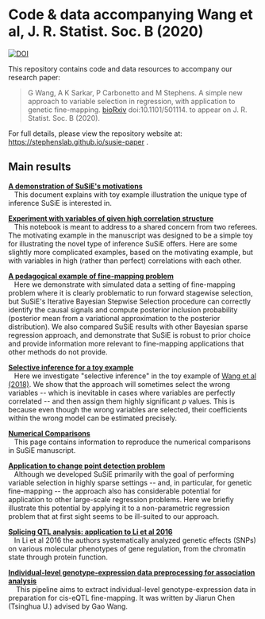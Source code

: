 # Code & data accompanying Wang et al, J. R. Statist. Soc. B (2020)
[![DOI](https://zenodo.org/badge/DOI/10.5281/zenodo.2368676.svg)](https://doi.org/10.5281/zenodo.2368676)

This repository contains code and data resources to accompany our
research paper:

> G Wang, A K Sarkar, P Carbonetto and M Stephens. A simple new approach to variable selection in regression, with application to genetic fine-mapping. [bioRxiv](https://www.biorxiv.org/content/10.1101/501114v2) doi:10.1101/501114. to appear on J. R. Statist. Soc. B (2020).


For full details, please view the repository website at: https://stephenslab.github.io/susie-paper .

## Main results

[**A demonstration of SuSiE's motivations**](https://stephenslab.github.io/susie-paper/manuscript_results/motivating_example.html)<br>
&nbsp; &nbsp;This document explains with toy example illustration the unique type of inference SuSiE is interested in.

[**Experiment with variables of given high correlation structure**](https://stephenslab.github.io/susie-paper/manuscript_results/motivating_example_high_corr.html)<br>
&nbsp; &nbsp;This notebook is meant to address to a shared concern from two referees. The motivating example in the manuscript was designed to be a simple toy for illustrating the novel type of inference SuSiE offers. Here are some slightly more complicated examples, based on the motivating example, but with variables in high (rather than perfect) correlations with each other.

[**A pedagogical example of fine-mapping problem**](https://stephenslab.github.io/susie-paper/manuscript_results/pedagogical_example.html)<br>
&nbsp; &nbsp;Here we demonstrate with simulated data a setting of fine-mapping problem where it is clearly problematic to run forward stagewise selection, but SuSiE's Iterative Bayesian Stepwise Selection procedure can correctly identify the causal signals and compute posterior inclusion probability (posterior mean from a variational approximation to the posterior distribution). We also compared SuSiE results with other Bayesian sparse regression approach, and demonstrate that SuSiE is robust to prior choice and provide information more relevant to fine-mapping applications that other methods do not provide.

[**Selective inference for a toy example**](https://stephenslab.github.io/susie-paper/manuscript_results/selective_inference_toy.html)<br>
&nbsp; &nbsp;Here we investigate "selective inference" in the toy example of [Wang et al (2018)](https://www.biorxiv.org/content/10.1101/501114v1). We show that the approach will sometimes select the wrong variables -- which is inevitable in cases where variables are perfectly correlated -- and then assign them highly significant $p$ values. This is because even though the wrong variables are selected, their coefficients within the wrong model can be estimated precisely.

[**Numerical Comparisons**](https://stephenslab.github.io/susie-paper/manuscript_results/numerical_results.html)<br>
&nbsp; &nbsp;This page contains information to reproduce the numerical comparisons in SuSiE manuscript.

[**Application to change point detection problem**](https://stephenslab.github.io/susie-paper/manuscript_results/changepoint_example.html)<br>
&nbsp; &nbsp;Although we developed SuSiE primarily with the goal of performing variable selection in highly sparse settings -- and, in particular, for genetic fine-mapping -- the approach also has considerable potential for application to other large-scale regression problems. Here we briefly illustrate this potential by applying it to a non-parametric regression problem that at first sight seems to be ill-suited to our approach.

[**Splicing QTL analysis: application to Li et al 2016**](https://stephenslab.github.io/susie-paper/manuscript_results/Li_2016_splice_QTL.html)<br>
&nbsp; &nbsp;In Li et al 2016 the authors systematically analyzed genetic effects (SNPs) on various molecular phenotypes of gene regulation, from the chromatin state through protein function.

[**Individual-level genotype-expression data preprocessing for association analysis**](https://stephenslab.github.io/susie-paper/manuscript_results/GTEx_Association_Preprocessing.html)<br>
&nbsp; &nbsp; This pipeline aims to extract individual-level genotype-expression data in preparation for cis-eQTL fine-mapping. It was written by Jiarun Chen (Tsinghua U.) advised by Gao Wang.
